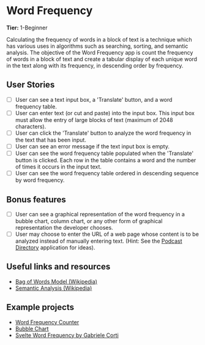 # Word Frequency

**Tier:** 1-Beginner

Calculating the frequency of words in a block of text is a technique which has
various uses in algorithms such as searching, sorting, and semantic analysis.
The objective of the Word Frequency app is count the frequency of words in a
block of text and create a tabular display of each unique word in the text
along with its frequency, in descending order by frequency.

## User Stories

-   [ ] User can see a text input box, a 'Translate' button, and a word
frequency table.
-   [ ] User can enter text (or cut and paste) into the input box. This input
box must allow the entry of large blocks of text (maximum of 2048 characters).
-   [ ] User can click the 'Translate' button to analyze the word frequency in
the text that has been input.
-   [ ] User can see an error message if the text input box is empty.
-   [ ] User can see the word frequency table populated when the 'Translate'
button is clicked. Each row in the table contains a word and the number of times
it occurs in the input text.
-   [ ] User can see the word frequency table ordered in descending sequence
by word frequency.

## Bonus features

-   [ ] User can see a graphical representation of the word frequency in a
bubble chart, column chart, or any other form of graphical representation the
developer chooses.
-   [ ] User may choose to enter the URL of a web page whose content is to be
analyzed instead of manually entering text. (Hint: See the
[Podcast Directory](../2-Intermediate/Podcast-Directory-App.md) application for ideas).

## Useful links and resources

- [Bag of Words Model (Wikipedia)](https://en.wikipedia.org/wiki/Bag-of-words_model)
- [Semantic Analysis (Wikipedia)](https://en.wikipedia.org/wiki/Sentiment_analysis)

## Example projects

- [Word Frequency Counter](https://codepen.io/maxotar/pen/aLrwJM)
- [Bubble Chart](https://codepen.io/Quendoline/pen/pjELpM)
- [Svelte Word Frequency by Gabriele Corti](https://codepen.io/borntofrappe/pen/QWWWqQM)